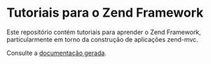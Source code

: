 # Tutoriais para o Zend Framework

Este repositório contém tutoriais para aprender o Zend Framework, particularmente
em torno da construção de aplicações zend-mvc.

Consulte a [documentação gerada](https://docs.zendframework.com.br/tutoriais/).
